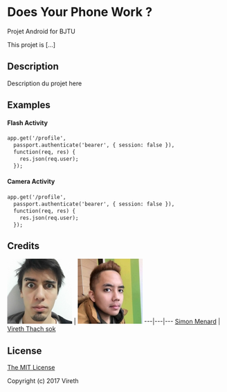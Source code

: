 # Does Your Phone Work ?
Projet Android for BJTU

This projet is [...]

## Description

Description du projet here

## Examples

#### Flash Activity

    app.get('/profile', 
      passport.authenticate('bearer', { session: false }),
      function(req, res) {
        res.json(req.user);
      });
	  
#### Camera Activity

	app.get('/profile', 
      passport.authenticate('bearer', { session: false }),
      function(req, res) {
        res.json(req.user);
      });
	  
## Credits

[![Keysim](https://raw.githubusercontent.com/keysim/gearobot/master/doc/img/keysim.png)](http://keysim.fr) | [![Vireth](https://raw.githubusercontent.com/keysim/gearobot/master/doc/img/vireth.png)](http://vireth.com)
---|---|---
[Simon Menard](keysim.fr) | [Vireth Thach sok](vireth.com)

## License

[The MIT License](http://opensource.org/licenses/MIT)

Copyright (c) 2017 Vireth